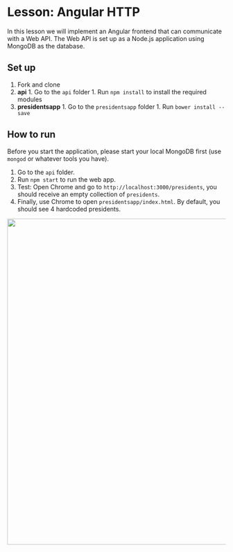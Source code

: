 # Lesson: Angular HTTP

In this lesson we will implement an Angular frontend that can communicate with a Web API. The Web API is set up as a Node.js application using MongoDB as the database.

## Set up

  1. Fork and clone
  1. **api**
    1. Go to the `api` folder
    1. Run `npm install` to install the required modules
  1. **presidentsapp**
    1. Go to the `presidentsapp` folder
    1. Run `bower install --save`


## How to run

Before you start the application, please start your local MongoDB first (use `mongod` or whatever tools you have).

  1. Go to the `api` folder.
  1. Run `npm start` to run the web app.
  1. Test: Open Chrome and go to `http://localhost:3000/presidents`, you should receive an empty collection of `presidents`.
  1. Finally, use Chrome to open `presidentsapp/index.html`. By default, you should see 4 hardcoded presidents.

<img width="752"  src="https://cloud.githubusercontent.com/assets/25366/9017871/7cf4a79e-378e-11e5-85d8-d018f0a7ab21.png">

